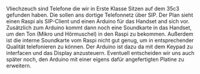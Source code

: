 Vliechzeuch sind Telefone die wir in Erste Klasse Sitzen auf dem 35c3 gefunden haben. Die sollen ans dortige Telefonnetz über SIP.
Der Plan sieht einen Raspi als SIP-Client und einen Arduino für das Handset and sich vor. Zusätzlich zum Arduino kommt dann noch eine Soundkarte in das Handset, um den Ton (Mikro und Hörmuschel) in den Raspi zu bekommen. Außerdem ist die interne Soundkarte vom Raspi nicht gut genug, um in entsprechender Qualität telefonieren zu können.
Der Arduino ist dazu da mit dem Keypad zu interfacen und das Display anzusteuern.
Eventuell entscheiden wir uns auch später noch, den Arduino mit einer eigens dafür angefertigten Platine zu erweitern.
